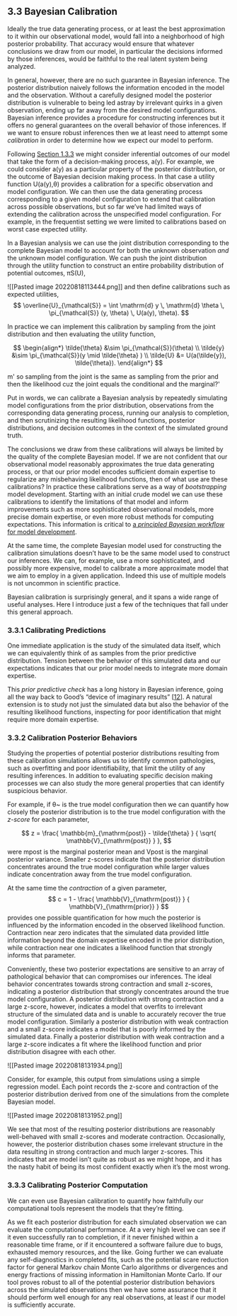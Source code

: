 ## 3.3 Bayesian Calibration
Ideally the true data generating process, or at least the best approximation to it within our observational model, would fall into a neighborhood of high posterior probability. That accuracy would ensure that whatever conclusions we draw from our model, in particular the decisions informed by those inferences, would be faithful to the real latent system being analyzed.

In general, however, there are no such guarantee in Bayesian inference. The posterior distribution naively follows the information encoded in the model and the observation. Without a carefully designed model the posterior distribution is vulnerable to being led astray by irrelevant quirks in a given observation, ending up far away from the desired model configurations.
Bayesian inference provides a procedure for constructing inferences but it offers no general guarantees on the overall behavior of those inferences. If we want to ensure robust inferences then we at least need to attempt some _calibration_ in order to determine how we expect our model to perform.

Following [Section 1.3.3](https://betanalpha.github.io/assets/case_studies/modeling_and_inference.html#sec:model_based_calibration) we might consider inferential outcomes of our model that take the form of a decision-making process, a(y). For example, we could consider a(y) as a particular property of the posterior distribution, or the outcome of Bayesian decision making process. In that case a utility function U(a(y),θ) provides a calibration for a specific observation and model configuration. We can then use the data generating process corresponding to a given model configuration to extend that calibration across possible observations, but so far we’ve had limited ways of extending the calibration across the unspecified model configuration. For example, in the frequentist setting we were limited to calibrations based on worst case expected utility.

In a Bayesian analysis we can use the joint distribution corresponding to the complete Bayesian model to account for both the unknown observation _and_ the unknown model configuration. We can push the joint distribution through the utility function to construct an entire probability distribution of potential outcomes, πS(U),

![[Pasted image 20220818113444.png]]
and then define calibrations such as expected utilities,
$$
\overline{U}_{\mathcal{S}} = \int \mathrm{d} y \, \mathrm{d} \theta \,
\pi_{\mathcal{S}} (y, \theta) \,
U(a(y), \theta).
$$

In practice we can implement this calibration by sampling from the joint distribution and then evaluating the utility function,

$$
\begin{align*}
\tilde{\theta} &\sim \pi_{\mathcal{S}}(\theta)
\\
\tilde{y} &\sim \pi_{\mathcal{S}}(y \mid \tilde{\theta} )
\\
\tilde{U} &= U(a(\tilde{y}), \tilde{\theta}).
\end{align*}
$$

m' so sampling from the joint is the same as sampling from the prior and then the likelihood cuz the joint equals the conditional and the marginal?'

Put in words, we can calibrate a Bayesian analysis by repeatedly simulating model configurations from the prior distribution, observations from the corresponding data generating process, running our analysis to completion, and then scrutinizing the resulting likelihood functions, posterior distributions, and decision outcomes in the context of the simulated ground truth.

The conclusions we draw from these calibrations will always be limited by the quality of the complete Bayesian model. If we are not confident that our observational model reasonably approximates the true data generating process, or that our prior model encodes sufficient domain expertise to regularize any misbehaving likelihood functions, then of what use are these calibrations? In practice these calibrations serve as a way of _bootstrapping_ model development. Starting with an initial crude model we can use these calibrations to identify the limitations of that model and inform improvements such as more sophisticated observational models, more precise domain expertise, or even more robust methods for computing expectations. This information is critical to [a _principled Bayesian workflow_ for model development](https://betanalpha.github.io/assets/case_studies/principled_bayesian_workflow.html).

At the same time, the complete Bayesian model used for constructing the calibration simulations doesn’t have to be the same model used to construct our inferences. We can, for example, use a more sophisticated, and possibly more expensive, model to calibrate a more approximate model that we aim to employ in a given application. Indeed this use of multiple models is not uncommon in scientific practice.

Bayesian calibration is surprisingly general, and it spans a wide range of useful analyses. Here I introduce just a few of the techniques that fall under this general approach.

### 3.3.1 Calibrating Predictions
One immediate application is the study of the simulated data itself, which we can equivalently think of as samples from the prior predictive distribution. Tension between the behavior of this simulated data and our expectations indicates that our prior model needs to integrate more domain expertise.

This _prior predictive check_ has a long history in Bayesian inference, going all the way back to Good’s “device of imaginary results” [[12](https://betanalpha.github.io/assets/case_studies/modeling_and_inference.html#ref-Good:1950)]. A natural extension is to study not just the simulated data but also the behavior of the resulting likelihood functions, inspecting for poor identification that might require more domain expertise.


### 3.3.2 Calibration Posterior Behaviors
Studying the properties of potential posterior distributions resulting from these calibration simulations allows us to identify common pathologies, such as overfitting and poor identifiability, that limit the utility of any resulting inferences. In addition to evaluating specific decision making processes we can also study the more general properties that can identify suspicious behavior.

For example, if θ~ is the true model configuration then we can quantify how closely the posterior distribution is to the true model configuration with the _z-score_ for each parameter,

$$
z = \frac{ \mathbb{m}_{\mathrm{post}} - \tilde{\theta} }
{ \sqrt{ \mathbb{V}_{\mathrm{post}} } },
$$
were mpost is the marginal posterior mean and Vpost is the marginal posterior variance. Smaller z-scores indicate that the posterior distribution concentrates around the true model configuration while larger values indicate concentration away from the true model configuration.

At the same time the _contraction_ of a given parameter,
$$
c = 1 - \frac{ \mathbb{V}_{\mathrm{post}} }
{ \mathbb{V}_{\mathrm{prior}} }
$$
provides one possible quantification for how much the posterior is influenced by the information encoded in the observed likelihood function. Contraction near zero indicates that the simulated data provided little information beyond the domain expertise encoded in the prior distribution, while contraction near one indicates a likelihood function that strongly informs that parameter.

Conveniently, these two posterior expectations are sensitive to an array of pathological behavior that can compromises our inferences. The ideal behavior concentrates towards strong contraction and small z-scores, indicating a posterior distribution that strongly concentrates around the true model configuration. A posterior distribution with strong contraction and a large z-score, however, indicates a model that overfits to irrelevant structure of the simulated data and is unable to accurately recover the true model configuration. Similarly a posterior distribution with weak contraction and a small z-score indicates a model that is poorly informed by the simulated data. Finally a posterior distribution with weak contraction and a large z-score indicates a fit where the likelihood function and prior distribution disagree with each other.

![[Pasted image 20220818131934.png]]

Consider, for example, this output from simulations using a simple regression model. Each point records the z-score and contraction of the posterior distribution derived from one of the simulations from the complete Bayesian model.


![[Pasted image 20220818131952.png]]

We see that most of the resulting posterior distributions are reasonably well-behaved with small z-scores and moderate contraction. Occasionally, however, the posterior distribution chases some irrelevant structure in the data resulting in strong contraction and much larger z-scores. This indicates that are model isn’t quite as robust as we might hope, and it has the nasty habit of being its most confident exactly when it’s the most wrong.

### 3.3.3 Calibrating Posterior Computation
We can even use Bayesian calibration to quantify how faithfully our computational tools represent the models that they’re fitting.

As we fit each posterior distribution for each simulated observation we can evaluate the computational performance. At a very high level we can see if it even successfully ran to completion, if it never finished within a reasonable time frame, or if it encountered a software failure due to bugs, exhausted memory resources, and the like. Going further we can evaluate any self-diagnostics in completed fits, such as the potential scare reduction factor for general Markov chain Monte Carlo algorithms or divergences and energy fractions of missing information in Hamiltonian Monte Carlo. If our tool proves robust to all of the potential posterior distribution behaviors across the simulated observations then we have some assurance that it should perform well enough for any real observations, at least if our model is sufficiently accurate.

